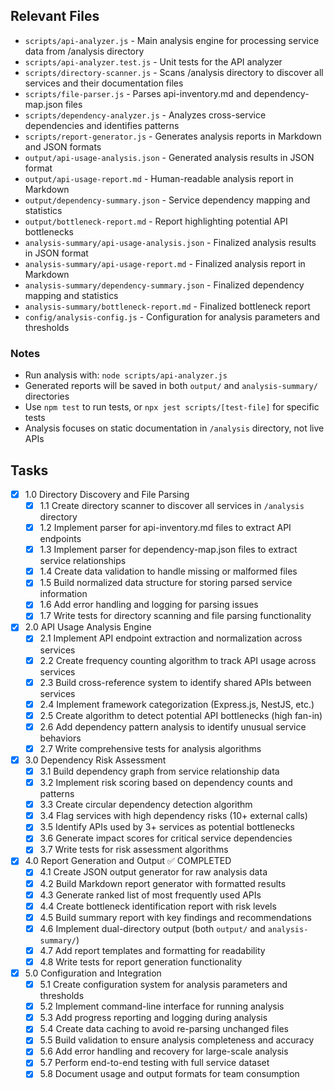 ## Relevant Files

- `scripts/api-analyzer.js` - Main analysis engine for processing service data from /analysis directory
- `scripts/api-analyzer.test.js` - Unit tests for the API analyzer
- `scripts/directory-scanner.js` - Scans /analysis directory to discover all services and their documentation files
- `scripts/file-parser.js` - Parses api-inventory.md and dependency-map.json files
- `scripts/dependency-analyzer.js` - Analyzes cross-service dependencies and identifies patterns
- `scripts/report-generator.js` - Generates analysis reports in Markdown and JSON formats
- `output/api-usage-analysis.json` - Generated analysis results in JSON format
- `output/api-usage-report.md` - Human-readable analysis report in Markdown
- `output/dependency-summary.json` - Service dependency mapping and statistics
- `output/bottleneck-report.md` - Report highlighting potential API bottlenecks
- `analysis-summary/api-usage-analysis.json` - Finalized analysis results in JSON format
- `analysis-summary/api-usage-report.md` - Finalized analysis report in Markdown
- `analysis-summary/dependency-summary.json` - Finalized dependency mapping and statistics
- `analysis-summary/bottleneck-report.md` - Finalized bottleneck report
- `config/analysis-config.js` - Configuration for analysis parameters and thresholds

### Notes

- Run analysis with: `node scripts/api-analyzer.js`
- Generated reports will be saved in both `output/` and `analysis-summary/` directories
- Use `npm test` to run tests, or `npx jest scripts/[test-file]` for specific tests
- Analysis focuses on static documentation in `/analysis` directory, not live APIs

## Tasks

- [x] 1.0 Directory Discovery and File Parsing
  - [x] 1.1 Create directory scanner to discover all services in `/analysis` directory
  - [x] 1.2 Implement parser for api-inventory.md files to extract API endpoints
  - [x] 1.3 Implement parser for dependency-map.json files to extract service relationships  
  - [x] 1.4 Create data validation to handle missing or malformed files
  - [x] 1.5 Build normalized data structure for storing parsed service information
  - [x] 1.6 Add error handling and logging for parsing issues
  - [x] 1.7 Write tests for directory scanning and file parsing functionality

- [x] 2.0 API Usage Analysis Engine
  - [x] 2.1 Implement API endpoint extraction and normalization across services
  - [x] 2.2 Create frequency counting algorithm to track API usage across services
  - [x] 2.3 Build cross-reference system to identify shared APIs between services
  - [x] 2.4 Implement framework categorization (Express.js, NestJS, etc.)
  - [x] 2.5 Create algorithm to detect potential API bottlenecks (high fan-in)
  - [x] 2.6 Add dependency pattern analysis to identify unusual service behaviors
  - [x] 2.7 Write comprehensive tests for analysis algorithms

- [x] 3.0 Dependency Risk Assessment
  - [x] 3.1 Build dependency graph from service relationship data
  - [x] 3.2 Implement risk scoring based on dependency counts and patterns
  - [x] 3.3 Create circular dependency detection algorithm
  - [x] 3.4 Flag services with high dependency risks (10+ external calls)
  - [x] 3.5 Identify APIs used by 3+ services as potential bottlenecks
  - [x] 3.6 Generate impact scores for critical service dependencies
  - [x] 3.7 Write tests for risk assessment algorithms

- [x] 4.0 Report Generation and Output ✅ COMPLETED
  - [x] 4.1 Create JSON output generator for raw analysis data
  - [x] 4.2 Build Markdown report generator with formatted results
  - [x] 4.3 Generate ranked list of most frequently used APIs
  - [x] 4.4 Create bottleneck identification report with risk levels
  - [x] 4.5 Build summary report with key findings and recommendations
  - [x] 4.6 Implement dual-directory output (both `output/` and `analysis-summary/`)
  - [x] 4.7 Add report templates and formatting for readability
  - [x] 4.8 Write tests for report generation functionality

- [x] 5.0 Configuration and Integration
  - [x] 5.1 Create configuration system for analysis parameters and thresholds
  - [x] 5.2 Implement command-line interface for running analysis
  - [x] 5.3 Add progress reporting and logging during analysis
  - [x] 5.4 Create data caching to avoid re-parsing unchanged files
  - [x] 5.5 Build validation to ensure analysis completeness and accuracy
  - [x] 5.6 Add error handling and recovery for large-scale analysis
  - [x] 5.7 Perform end-to-end testing with full service dataset
  - [x] 5.8 Document usage and output formats for team consumption 